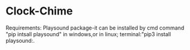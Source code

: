 # Clock-Chime
Requirements:
Playsound package-it can be installed by cmd command "pip intsall playsound" in windows,or in linux; terminal:"pip3 install playsound:.
